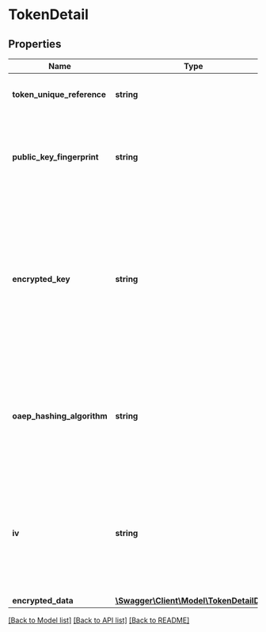 # TokenDetail

## Properties
Name | Type | Description | Notes
------------ | ------------- | ------------- | -------------
**token_unique_reference** | **string** | Globally unique identifier for the Token, as assigned by MDES.&lt;br&gt;     __Max Length:64__ | [optional] 
**public_key_fingerprint** | **string** | The certificate fingerprint identifying the public key used to encrypt the ephemeral AES key.&lt;br&gt;     __Max Length:64__ Hex-encoded data (case-insensitive). | [optional] 
**encrypted_key** | **string** | One-time use AES key encrypted by the MasterCard public key (as identified by &#39;publicKeyFingerprint&#39;) using the OAEP or RSA Encryption Standard PKCS #1 v1.5 scheme (depending on the value of &#39;oaepHashingAlgorithm&#39;. Requirement is for a 128-bit key (with 256-bit key supported as an option).&lt;br&gt;     __Max Length:512__ | [optional] 
**oaep_hashing_algorithm** | **string** | Hashing algorithm used with the OAEP scheme. If omitted, then the RSA Encryption Standard PKCS #1 v1.5 will be used. Must be either &#39;SHA256&#39; (Use the SHA-256 algorithm) or &#39;SHA512&#39; (Use the SHA-512 algorithm).&lt;br&gt;     __Max Length:6__ | [optional] 
**iv** | **string** | It is recommended to supply a random initialization vector when encrypting the data using the one-time use AES key. Must be exactly 16 bytes (32 character hex string) to match the block size. Hex-encoded data (case-insensitive).  __Max Length:32__ | [optional] 
**encrypted_data** | [**\Swagger\Client\Model\TokenDetailData**](TokenDetailData.md) |  | [optional] 

[[Back to Model list]](../README.md#documentation-for-models) [[Back to API list]](../README.md#documentation-for-api-endpoints) [[Back to README]](../README.md)


